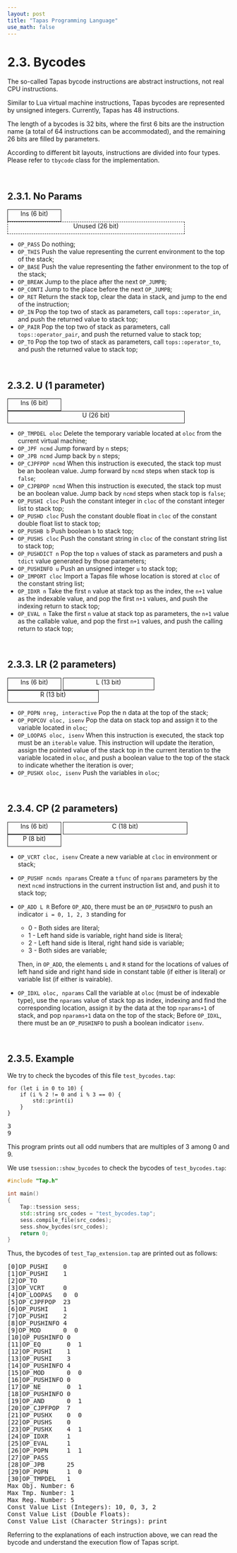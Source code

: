 ```yaml
---
layout: post
title: "Tapas Programming Language"
use_math: false
---
```




# 2.3. Bycodes

The so-called Tapas bycode instructions are abstract instructions, not real CPU instructions.

Similar to Lua virtual machine instructions, Tapas bycodes are represented by unsigned integers. Currently, Tapas has 48 instructions.

The length of a bycodes is 32 bits, where the first 6 bits are the instruction name (a total of 64 instructions can be accommodated), and the remaining 26 bits are filled by parameters.

According to different bit layouts, instructions are divided into four types. Please refer to ``tbycode`` class for the implementation.

<br>

## 2.3.1. No Params



<embed>
<p></p>
<div style="width:120px;height:26px;border-width: thin;border-style:solid;display:inline-block;flex:none;text-align:center;">
  Ins (6 bit)
</div>
<div style="width:400px;height:26px;border-width: thin;border-style:dashed;display:inline-block;text-align:center;">
  Unused (26 bit)
</div>
<p></p>
</embed>


- ``OP_PASS`` Do nothing;
- ``OP_THIS`` Push the value representing the current environment to the top of the stack;
- ``OP_BASE`` Push the value representing the father environment to the top of the stack;
- ``OP_BREAK``  Jump to the place after the next ``OP_JUMPB``;
- ``OP_CONTI``  Jump to the place before the next ``OP_JUMPB``;
- ``OP_RET`` Return the stack top, clear the data in stack, and jump to the end of the instruction;
- ``OP_IN`` Pop the top two of stack as parameters, call ``tops::operator_in``, and push the returned value to stack top;
- ``OP_PAIR`` Pop the top two of stack as parameters, call ``tops::operator_pair``, and push the returned value to stack top;
- ``OP_TO`` Pop the top two of stack as parameters, call ``tops::operator_to``, and push the returned value to stack top;

<br>

## 2.3.2. U (1 parameter)



<embed>
<p></p>
<div style="width:120px; height:26px; border-width:thin; border-style:solid; display:inline-block;text-align:center;">
  Ins (6 bit)
</div>
<div style="width:400px; height:26px; border-width:thin; border-style:solid; display:inline-block;text-align:center;">
  U (26 bit)
</div>
<p></p>
</embed>


- ``OP_TMPDEL oloc`` Delete the temporary variable located at ``oloc`` from the current virtual machine;
- ``OP_JPF ncmd`` Jump forward by ``n`` steps;
- ``OP_JPB ncmd`` Jump back by ``n`` steps;
- ``OP_CJPFPOP ncmd`` When this instruction is executed, the stack top must be an boolean value. Jump forward by ``ncmd`` steps when stack top is ``false``;
- ``OP_CJPBPOP ncmd`` When this instruction is executed, the stack top must be an boolean value. Jump back by ``ncmd`` steps when stack top is ``false``;
- ``OP_PUSHI cloc`` Push the constant integer in ``cloc`` of the constant integer list to stack top;
- ``OP_PUSHD cloc`` Push the constant double float in ``cloc`` of the constant double float list to stack top;
- ``OP_PUSHB b`` Push boolean ``b`` to stack top;
- ``OP_PUSHS cloc`` Push the constant string in ``cloc`` of the constant string list to stack top;
- ``OP_PUSHDICT n`` Pop the top ``n`` values of stack as parameters and push a ``tdict`` value generated by those parameters;
- ``OP_PUSHINFO u`` Push an unsigned integer ``u`` to stack top;
- ``OP_IMPORT cloc`` Import a Tapas file whose location is stored at ``cloc`` of the constant string list;
- ``OP_IDXR n`` Take the first ``n`` value at stack top as the index, the ``n+1`` value as the indexable value, and pop the first ``n+1`` values, and push the indexing return to stack top;
- ``OP_EVAL n`` Take the first ``n`` value at stack top as parameters, the ``n+1`` value as the callable value, and pop the first ``n+1`` values, and push the calling return to stack top;

<br>

## 2.3.3. LR (2 parameters)



<embed>
<p></p>
<div style="width:120px; height:26px; border-width:thin; border-style:solid; display:inline-block;text-align:center;">
  Ins (6 bit)
</div>
<div style="width:205px; height:26px; border-width:thin; border-style:solid; display:inline-block;text-align:center;">
  L (13 bit)
</div>
<div style="width:205px; height:26px; border-width:thin; border-style:solid; display:inline-block;text-align:center;">
  R (13 bit)
</div>
<p></p>
</embed>


- ``OP_POPN nreg, interactive`` Pop the n data at the top of the stack;
- ``OP_POPCOV oloc, isenv`` Pop the data on stack top and assign it to the variable located in ``oloc``;
- ``OP_LOOPAS oloc, isenv`` When this instruction is executed, the stack top must be an ``iterable`` value. This instruction will update the iteration, assign the pointed value of the stack top in the current iteration to the variable located in ``oloc``, and push a boolean value to the top of the stack to indicate whether the iteration is over;
- ``OP_PUSHX oloc, isenv`` Push the variables in ``oloc``;

<br>

## 2.3.4. CP (2 parameters)



<embed>
<p></p>
<div style="width:120px; height:26px; border-width:thin; border-style:solid; display:inline-block;text-align:center;">
  Ins (6 bit)
</div>
<div style="width:280px; height:26px; border-width:thin; border-style:solid; display:inline-block;text-align:center;">
  C (18 bit)
</div>
<div style="width:120px; height:26px; border-width:thin; border-style:solid; display:inline-block;text-align:center;">
  P (8 bit)
</div>
<p></p>
</embed>


- ``OP_VCRT cloc, isenv`` Create a new variable at `cloc` in environment or stack;

- ``OP_PUSHF ncmds nparams`` Create a ``tfunc`` of ``nparams`` parameters by the next ``ncmd`` instructions in the current instruction list and, and push it to stack top;

- ``OP_ADD L R``   Before `OP_ADD`, there must be an `OP_PUSHINFO` to push an indicator ``i = 0, 1, 2, 3`` standing for

    - 0 - Both sides are literal;
    - 1 - Left hand side is variable, right hand side is literal;
    - 2 - Left hand side is literal, right hand side is variable;
    - 3 - Both sides are variable;

    Then, in `OP_ADD`, the elements ``L`` and ``R`` stand for the locations of values of left hand side and right hand side in constant table (if either is literal) or variable list (if either is vairable).

- ``OP_IDXL oloc, nparams`` Call the variable at ``oloc`` (must be of indexable type), use the ``nparams`` value of stack top as index, indexing and find the corresponding location, assign it by the data at the top ``nparams+1`` of stack, and pop ``nparams+1`` data on the top of the stack; Before `OP_IDXL`, there must be an `OP_PUSHINFO` to push a boolean indicator `isenv`.


<br>

## 2.3.5. Example

We try to check the bycodes of this file ``test_bycodes.tap``:

```tapas
for (let i in 0 to 10) {
	if (i % 2 != 0 and i % 3 == 0) {
		std::print(i)
	}
}
```

<pre class='Tapas-Return'>
3
9
</pre>
This program prints out all odd numbers that are multiples of 3 among 0 and 9.


We use ``tsession::show_bycodes`` to check the bycodes of  ``test_bycodes.tap``:

```c++
#include "Tap.h"

int main()
{
	Tap::tsession sess;
	std::string src_codes = "test_bycodes.tap";
	sess.compile_file(src_codes);
	sess.show_bycdes(src_codes);
	return 0;
}
```

Thus, the bycodes of ``test_Tap_extension.tap`` are printed out as follows:

<pre class='Tapas-Return'>
[0]OP_PUSHI    0
[1]OP_PUSHI    1
[2]OP_TO
[3]OP_VCRT     0
[4]OP_LOOPAS   0  0
[5]OP_CJPFPOP  23
[6]OP_PUSHI    1
[7]OP_PUSHI    2
[8]OP_PUSHINFO 4
[9]OP_MOD      0  0
[10]OP_PUSHINFO 0
[11]OP_EQ       0  1
[12]OP_PUSHI    1
[13]OP_PUSHI    3
[14]OP_PUSHINFO 4
[15]OP_MOD      0  0
[16]OP_PUSHINFO 0
[17]OP_NE       0  1
[18]OP_PUSHINFO 0
[19]OP_AND      0  1
[20]OP_CJPFPOP  7
[21]OP_PUSHX    0  0
[22]OP_PUSHS    0
[23]OP_PUSHX    4  1
[24]OP_IDXR     1
[25]OP_EVAL     1
[26]OP_POPN     1  1
[27]OP_PASS
[28]OP_JPB      25
[29]OP_POPN     1  0
[30]OP_TMPDEL   1
Max Obj. Number: 6
Max Tmp. Number: 1
Max Reg. Number: 5
Const Value List (Integers): 10, 0, 3, 2
Const Value List (Double Floats):
Const Value List (Character Strings): print
</pre>
Referring to the explanations of each instruction above, we can read the bycode and understand the execution flow of Tapas script.


